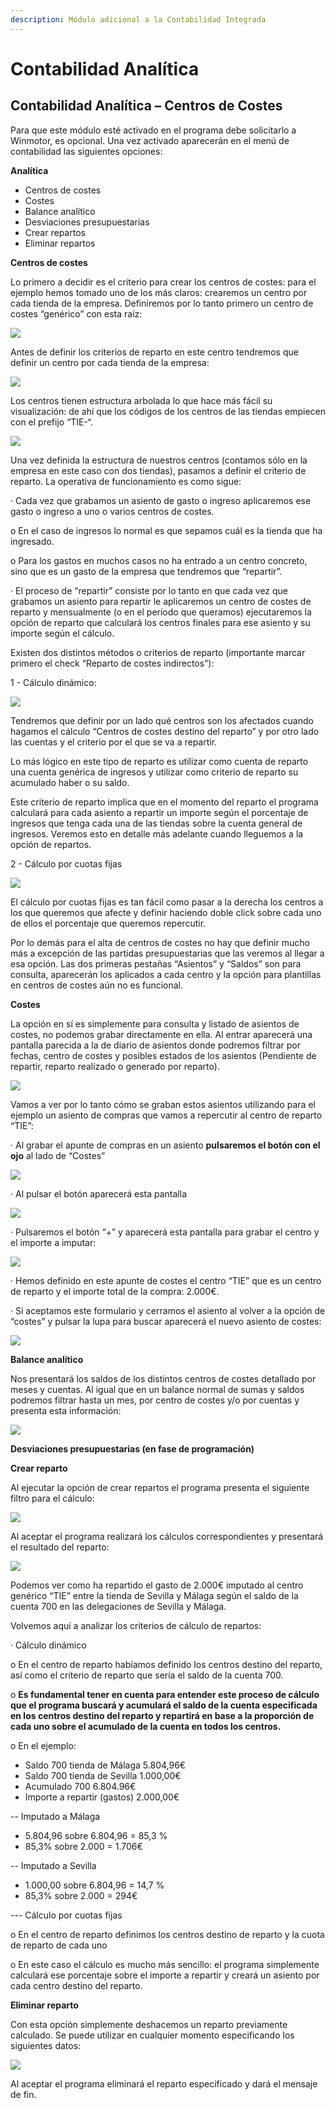 ```yaml
---
description: Módulo adicional a la Contabilidad Integrada
---
```


# Contabilidad Analítica

## **Contabilidad Analítica – Centros de Costes**

Para que este módulo esté activado en el programa debe solicitarlo a Winmotor, es opcional. Una vez activado aparecerán en el menú de contabilidad las siguientes opciones:

**Analítica**

* Centros de costes
* Costes
* Balance analítico
* Desviaciones presupuestarias
* Crear repartos
* Eliminar repartos

**Centros de costes**

Lo primero a decidir es el criterio para crear los centros de costes: para el ejemplo hemos tomado uno de los más claros: crearemos un centro por cada tienda de la empresa. Definiremos por lo tanto primero un centro de costes “genérico” con esta raíz:

![](../../../../.gitbook/assets/image%20%28213%29.png)

Antes de definir los criterios de reparto en este centro tendremos que definir un centro por cada tienda de la empresa:

![](../../../../.gitbook/assets/image%20%28225%29.png)

Los centros tienen estructura arbolada lo que hace más fácil su visualización: de ahí que los códigos de los centros de las tiendas empiecen con el prefijo “TIE-“.

![](../../../../.gitbook/assets/image%20%28211%29.png)

Una vez definida la estructura de nuestros centros \(contamos sólo en la empresa en este caso con dos tiendas\), pasamos a definir el criterio de reparto. La operativa de funcionamiento es como sigue:

·         Cada vez que grabamos un asiento de gasto o ingreso aplicaremos ese gasto o ingreso a uno o varios centros de costes.

o   En el caso de ingresos lo normal es que sepamos cuál es la tienda que ha ingresado.

o   Para los gastos en muchos casos no ha entrado a un centro concreto, sino que es un gasto de la empresa que tendremos que “repartir”.

·         El proceso de “repartir” consiste por lo tanto en que cada vez que grabamos un asiento para repartir le aplicaremos un centro de costes de reparto y mensualmente \(o en el período que queramos\) ejecutaremos la opción de reparto que calculará los centros finales para ese asiento y su importe según el cálculo.

Existen dos distintos métodos o criterios de reparto \(importante marcar primero el check “Reparto de costes indirectos”\):

1 - Cálculo dinámico:

![](../../../../.gitbook/assets/image%20%2862%29.png)

Tendremos que definir por un lado qué centros son los afectados cuando hagamos el cálculo “Centros de costes destino del reparto” y por otro lado las cuentas y el criterio por el que se va a repartir.

Lo más lógico en este tipo de reparto es utilizar como cuenta de reparto una cuenta genérica de ingresos y utilizar como criterio de reparto su acumulado haber o su saldo.

Este criterio de reparto implica que en el momento del reparto el programa calculará para cada asiento a repartir un importe según el porcentaje de ingresos que tenga cada una de las tiendas sobre la cuenta general de ingresos. Veremos esto en detalle más adelante cuando lleguemos a la opción de repartos.

2 - Cálculo por cuotas fijas

![](../../../../.gitbook/assets/image%20%2884%29.png)

El cálculo por cuotas fijas es tan fácil como pasar a la derecha los centros a los que queremos que afecte y definir haciendo doble click sobre cada uno de ellos el porcentaje que queremos repercutir.

Por lo demás para el alta de centros de costes no hay que definir mucho más a excepción de las partidas presupuestarias que las veremos al llegar a esa opción. Las dos primeras pestañas “Asientos” y “Saldos” son para consulta, aparecerán los aplicados a cada centro y la opción para plantillas en centros de costes aún no es funcional.

**Costes**

La opción en sí es simplemente para consulta y listado de asientos de costes, no podemos grabar directamente en ella. Al entrar aparecerá una pantalla parecida a la de diario de asientos donde podremos filtrar por fechas, centro de costes y posibles estados de los asientos \(Pendiente de repartir, reparto realizado o generado por reparto\).

![](../../../../.gitbook/assets/image%20%28132%29.png)

Vamos a ver por lo tanto cómo se graban estos asientos utilizando para el ejemplo un asiento de compras que vamos a repercutir al centro de reparto “TIE”:

·         Al grabar el apunte de compras en un asiento **pulsaremos el botón con el ojo** al lado de “Costes”

![](../../../../.gitbook/assets/image%20%28350%29.png)

·         Al pulsar el botón aparecerá esta pantalla

![](../../../../.gitbook/assets/image%20%28274%29.png)

·         Pulsaremos el botón “+” y aparecerá esta pantalla para grabar el centro y el importe a imputar:

![](../../../../.gitbook/assets/image%20%28321%29.png)

·         Hemos definido en este apunte de costes el centro “TIE” que es un centro de reparto y el importe total de la compra: 2.000€.

·         Si aceptamos este formulario y cerramos el asiento al volver a la opción de “costes” y pulsar la lupa para buscar aparecerá el nuevo asiento de costes:

![](../../../../.gitbook/assets/image%20%2892%29.png)

**Balance analítico**

Nos presentará los saldos de los distintos centros de costes detallado por meses y cuentas. Al igual que en un balance normal de sumas y saldos podremos filtrar hasta un mes, por centro de costes y/o por cuentas y presenta esta información:

![](../../../../.gitbook/assets/image%20%2841%29.png)

**Desviaciones presupuestarias \(en fase de programación\)**

**Crear reparto**

Al ejecutar la opción de crear repartos el programa presenta el siguiente filtro para el cálculo:

![](../../../../.gitbook/assets/image%20%28298%29.png)

Al aceptar el programa realizará los cálculos correspondientes y presentará el resultado del reparto:

![](../../../../.gitbook/assets/image%20%28411%29.png)

Podemos ver como ha repartido el gasto de 2.000€ imputado al centro genérico “TIE” entre la tienda de Sevilla y Málaga según el saldo de la cuenta 700 en las delegaciones de Sevilla y Málaga.

Volvemos aquí a analizar los criterios de cálculo de repartos:

·         Cálculo dinámico

o   En el centro de reparto habíamos definido los centros destino del reparto, así como el criterio de reparto que sería el saldo de la cuenta 700.

o   **Es fundamental tener en cuenta para entender este proceso de cálculo que el programa buscará y acumulará el saldo de la cuenta especificada en los centros destino del reparto y repartirá en base a la proporción de cada uno sobre el acumulado de la cuenta en todos los centros.**

o   En el ejemplo:

* Saldo 700 tienda de Málaga       5.804,96€
* Saldo 700 tienda de Sevilla         1.000,00€
* Acumulado 700                               6.804.96€
* Importe a repartir \(gastos\)         2.000,00€

-- Imputado a Málaga

* 5.804,96 sobre 6.804,96 = 85,3 %
* 85,3% sobre 2.000 = 1.706€

-- Imputado a Sevilla

* 1.000,00 sobre 6.804,96 = 14,7 %
* 85,3% sobre 2.000 = 294€

--- Cálculo por cuotas fijas

o   En el centro de reparto definimos los centros destino de reparto y la cuota de reparto de cada uno

o   En este caso el cálculo es mucho más sencillo: el programa simplemente calculará ese porcentaje sobre el importe a repartir y creará un asiento por cada centro destino del reparto.

**Eliminar reparto**

Con esta opción simplemente deshacemos un reparto previamente calculado. Se puede utilizar en cualquier momento especificando los siguientes datos:

![](../../../../.gitbook/assets/image%20%28275%29.png)

Al aceptar el programa eliminará el reparto especificado y dará el mensaje de fin.

